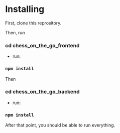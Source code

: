 # Installing

First, clone this reprository.

Then, run

### cd chess_on_the_go_frontend
- run:

### `npm install`


Then 

### cd chess_on_the_go_backend
- run:

### `npm install`

After that point, you should be able to run everything.